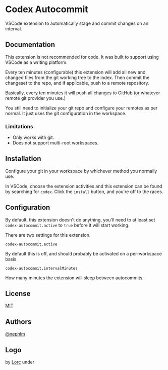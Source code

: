 # Codex Autocommit

VSCode extension to automatically stage and commit changes on an interval.

## Documentation

This extension is not recommended for code.
It was built to support using VSCode as a writing platform.

Every ten minutes (configurable) this extension will
add all new and changed files from the git working tree to the index.
Then commit the changeset to the repo, and if applicable,
push to a remote repository.

Basically, every ten minutes it will push all changes to GitHub
(or whatever remote git provider you use.)

You still need to initialize your git repo
and configure your remotes as per normal.
It just uses the git configuration in the workspace.

### Limitations

* Only works with git.
* Does not support multi-root workspaces.

## Installation

Configure your git in your workspace
by whichever method you normally use.

In VSCode, choose the extension activities
and this extension can be found by searching for `codex`.
Click the `install` button, and you're off to the races.

## Configuration

By default, this extension doesn't do anything,
you'll need to at least set `codex-autocommit.active` to `true`
before it will start working.

There are two settings for this extension.

`codex-autocommit.active`  

By default this is off,
and should probably be activated on a per-workspace basis.

`codex-autocommit.intervalMinutes`

How many minutes the extension will sleep between autocommits.

## License

[MIT](https://choosealicense.com/licenses/mit/)

## Authors

[@nephlm](https://www.github.com/nephlm)

## Logo

by [Lorc](https://lorcblog.blogspot.com) under 
